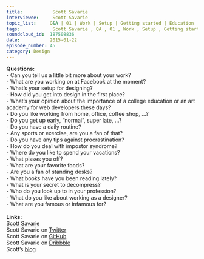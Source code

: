 ```yaml
--- 
title:           Scott Savarie 
interviewee:     Scott Savarie 
topic_list:     Q&A | 01 | Work | Setup | Getting started | Education | Routine | Exercise | Impostor syndrome | … |
tags:            Scott Savarie , QA , 01 , Work , Setup , Getting started , Education , Routine , Exercise , Impostor syndrome , … ,
soundcloud_id:  187508836
date:           2015-01-22
episode_number: 45
category: Design
---
```


<p class="show_notes_display"><b>Questions:</b><br>- Can you tell us a little bit more about your work?<br>- What are you working on at Facebook at the moment?<br>- What’s your setup for designing?<br>- How did you get into design in the first place?<br>- What’s your opinion about the importance of a college education or an art academy for web developers these days?<br>- Do you like working from home, office, coffee shop, …?<br>- Do you get up early, “normal”, super late, …?<br>- Do you have a daily routine?<br>- Any sports or exercise, are you a fan of that?<br>- Do you have any tips against procrastination?<br>- How do you deal with impostor syndrome?<br>- Where do you like to spend your vacations?<br>- What pisses you off?<br>- What are your favorite foods?<br>- Are you a fan of standing desks?<br>- What books have you been reading lately?<br>- What is your secret to decompress?<br>- Who do you look up to in your profession?<br>- What do you like about working as a designer?<br>- What are you famous or infamous for?<br><br><b>Links:</b><br><a rel="nofollow" target="_blank" href="http://www.scottsavarie.ca/">Scott Savarie</a><br>Scott Savarie on <a rel="nofollow" target="_blank" href="https://twitter.com/scottsavarie">Twitter</a><br>Scott Savarie on <a rel="nofollow" target="_blank" href="https://github.com/ScottSavarie?tab=activity">GitHub</a><br>Scott Savarie on <a rel="nofollow" target="_blank" href="https://dribbble.com/ScottSavarie">Dribbble</a><br>Scott’s <a rel="nofollow" target="_blank" href="http://blog.scottsavarie.ca/">blog</a><br></p>
